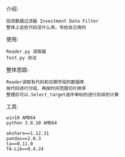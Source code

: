 介绍:

    投资数据过滤器 Investment Data Filter
    整体上这些代码没什么用，写给自己用的
    
    
使用:
    
    Reader.py 读取器 
    Test.py 测试
    
整体思路:
    
    Reader读取有代码和日期字段的数据库
    按代码进行分组、再按时间范围切片排序
    整理后可以.Select_target选中单标的进行后续的计算 
工具:

    win10 AMD64
    python 3.8.10 AMD64
    
    akshare==1.12.31
    pandas==2.0.3
    ta==0.11.0
    TA-Lib==0.4.24
